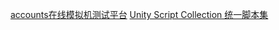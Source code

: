 <!--
 * @features: 功能
 * @description: 说明
 * @Date: 2022-06-08 17:45:36
 * @Author: judu233(769471424@qq.com)
 * @LastEditTime: 2022-10-06 15:14:42
 * @LastEditors: judu233
-->




[accounts在线模拟机测试平台](https://app.lambdatest.com/)
[Unity Script Collection 统一脚本集](https://github.com/michidk/Unity-Script-Collection)

